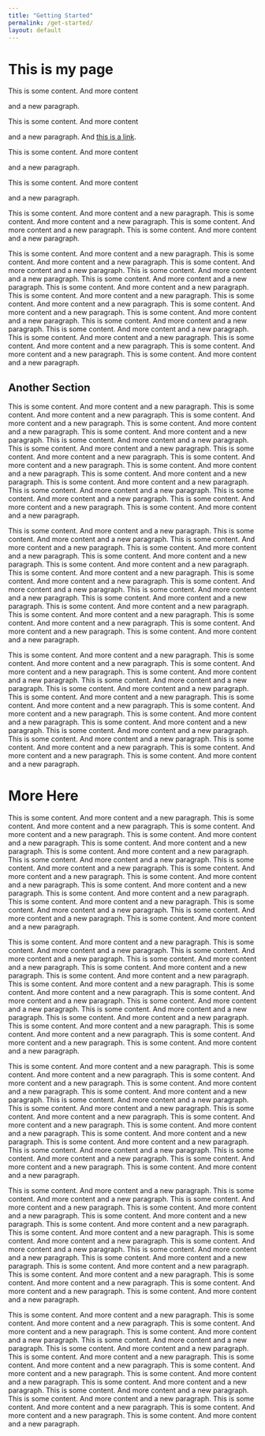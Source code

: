 ```yaml
---
title: "Getting Started"
permalink: /get-started/
layout: default
---
```


This is my page
===============

This is some content.
And more content

and a new paragraph.

This is some content.
And more content

and a new paragraph. And [this is a link](http://github.com/).

This is some content.
And more content

and a new paragraph.

This is some content.
And more content

and a new paragraph.

This is some content.
And more content
and a new paragraph.
This is some content.
And more content
and a new paragraph.
This is some content.
And more content
and a new paragraph.
This is some content.
And more content
and a new paragraph.

This is some content.
And more content
and a new paragraph.
This is some content.
And more content
and a new paragraph.
This is some content.
And more content
and a new paragraph.
This is some content.
And more content
and a new paragraph.
This is some content.
And more content
and a new paragraph.
This is some content.
And more content
and a new paragraph.
This is some content.
And more content
and a new paragraph.
This is some content.
And more content
and a new paragraph.
This is some content.
And more content
and a new paragraph.
This is some content.
And more content
and a new paragraph.
This is some content.
And more content
and a new paragraph.
This is some content.
And more content
and a new paragraph.
This is some content.
And more content
and a new paragraph.
This is some content.
And more content
and a new paragraph.
This is some content.
And more content
and a new paragraph.
This is some content.
And more content
and a new paragraph.

Another Section
---------------

This is some content.
And more content
and a new paragraph.
This is some content.
And more content
and a new paragraph.
This is some content.
And more content
and a new paragraph.
This is some content.
And more content
and a new paragraph.
This is some content.
And more content
and a new paragraph.
This is some content.
And more content
and a new paragraph.
This is some content.
And more content
and a new paragraph.
This is some content.
And more content
and a new paragraph.
This is some content.
And more content
and a new paragraph.
This is some content.
And more content
and a new paragraph.
This is some content.
And more content
and a new paragraph.
This is some content.
And more content
and a new paragraph.
This is some content.
And more content
and a new paragraph.
This is some content.
And more content
and a new paragraph.
This is some content.
And more content
and a new paragraph.
This is some content.
And more content
and a new paragraph.

This is some content.
And more content
and a new paragraph.
This is some content.
And more content
and a new paragraph.
This is some content.
And more content
and a new paragraph.
This is some content.
And more content
and a new paragraph.
This is some content.
And more content
and a new paragraph.
This is some content.
And more content
and a new paragraph.
This is some content.
And more content
and a new paragraph.
This is some content.
And more content
and a new paragraph.
This is some content.
And more content
and a new paragraph.
This is some content.
And more content
and a new paragraph.
This is some content.
And more content
and a new paragraph.
This is some content.
And more content
and a new paragraph.
This is some content.
And more content
and a new paragraph.
This is some content.
And more content
and a new paragraph.
This is some content.
And more content
and a new paragraph.
This is some content.
And more content
and a new paragraph.


This is some content.
And more content
and a new paragraph.
This is some content.
And more content
and a new paragraph.
This is some content.
And more content
and a new paragraph.
This is some content.
And more content
and a new paragraph.
This is some content.
And more content
and a new paragraph.
This is some content.
And more content
and a new paragraph.
This is some content.
And more content
and a new paragraph.
This is some content.
And more content
and a new paragraph.
This is some content.
And more content
and a new paragraph.
This is some content.
And more content
and a new paragraph.
This is some content.
And more content
and a new paragraph.
This is some content.
And more content
and a new paragraph.
This is some content.
And more content
and a new paragraph.
This is some content.
And more content
and a new paragraph.
This is some content.
And more content
and a new paragraph.
This is some content.
And more content
and a new paragraph.

More Here
=========

This is some content.
And more content
and a new paragraph.
This is some content.
And more content
and a new paragraph.
This is some content.
And more content
and a new paragraph.
This is some content.
And more content
and a new paragraph.
This is some content.
And more content
and a new paragraph.
This is some content.
And more content
and a new paragraph.
This is some content.
And more content
and a new paragraph.
This is some content.
And more content
and a new paragraph.
This is some content.
And more content
and a new paragraph.
This is some content.
And more content
and a new paragraph.
This is some content.
And more content
and a new paragraph.
This is some content.
And more content
and a new paragraph.
This is some content.
And more content
and a new paragraph.
This is some content.
And more content
and a new paragraph.
This is some content.
And more content
and a new paragraph.
This is some content.
And more content
and a new paragraph.

This is some content.
And more content
and a new paragraph.
This is some content.
And more content
and a new paragraph.
This is some content.
And more content
and a new paragraph.
This is some content.
And more content
and a new paragraph.
This is some content.
And more content
and a new paragraph.
This is some content.
And more content
and a new paragraph.
This is some content.
And more content
and a new paragraph.
This is some content.
And more content
and a new paragraph.
This is some content.
And more content
and a new paragraph.
This is some content.
And more content
and a new paragraph.
This is some content.
And more content
and a new paragraph.
This is some content.
And more content
and a new paragraph.
This is some content.
And more content
and a new paragraph.
This is some content.
And more content
and a new paragraph.
This is some content.
And more content
and a new paragraph.
This is some content.
And more content
and a new paragraph.

This is some content.
And more content
and a new paragraph.
This is some content.
And more content
and a new paragraph.
This is some content.
And more content
and a new paragraph.
This is some content.
And more content
and a new paragraph.
This is some content.
And more content
and a new paragraph.
This is some content.
And more content
and a new paragraph.
This is some content.
And more content
and a new paragraph.
This is some content.
And more content
and a new paragraph.
This is some content.
And more content
and a new paragraph.
This is some content.
And more content
and a new paragraph.
This is some content.
And more content
and a new paragraph.
This is some content.
And more content
and a new paragraph.
This is some content.
And more content
and a new paragraph.
This is some content.
And more content
and a new paragraph.
This is some content.
And more content
and a new paragraph.
This is some content.
And more content
and a new paragraph.

This is some content.
And more content
and a new paragraph.
This is some content.
And more content
and a new paragraph.
This is some content.
And more content
and a new paragraph.
This is some content.
And more content
and a new paragraph.
This is some content.
And more content
and a new paragraph.
This is some content.
And more content
and a new paragraph.
This is some content.
And more content
and a new paragraph.
This is some content.
And more content
and a new paragraph.
This is some content.
And more content
and a new paragraph.
This is some content.
And more content
and a new paragraph.
This is some content.
And more content
and a new paragraph.
This is some content.
And more content
and a new paragraph.
This is some content.
And more content
and a new paragraph.
This is some content.
And more content
and a new paragraph.
This is some content.
And more content
and a new paragraph.
This is some content.
And more content
and a new paragraph.

This is some content.
And more content
and a new paragraph.
This is some content.
And more content
and a new paragraph.
This is some content.
And more content
and a new paragraph.
This is some content.
And more content
and a new paragraph.
This is some content.
And more content
and a new paragraph.
This is some content.
And more content
and a new paragraph.
This is some content.
And more content
and a new paragraph.
This is some content.
And more content
and a new paragraph.
This is some content.
And more content
and a new paragraph.
This is some content.
And more content
and a new paragraph.
This is some content.
And more content
and a new paragraph.
This is some content.
And more content
and a new paragraph.
This is some content.
And more content
and a new paragraph.
This is some content.
And more content
and a new paragraph.
This is some content.
And more content
and a new paragraph.
This is some content.
And more content
and a new paragraph.
